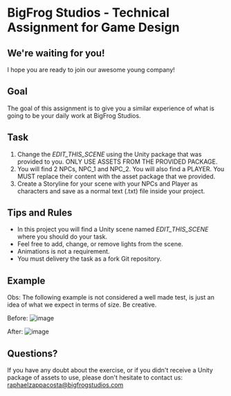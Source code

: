 # BigFrog Studios - Technical Assignment for Game Design

## We're waiting for you!
I hope you are ready to join our awesome young company!

## Goal
The goal of this assignment is to give you a similar experience of what is going to be your daily work at BigFrog Studios.

## Task
1. Change the *EDIT_THIS_SCENE* using the Unity package that was provided to you. ONLY USE ASSETS FROM THE PROVIDED PACKAGE.
2. You will find 2 NPCs, NPC_1 and NPC_2. You will also find a PLAYER. You MUST replace their content with the asset package that we provided.
3. Create a Storyline for your scene with your NPCs and Player as characters and save as a normal text (.txt) file inside your project.

## Tips and Rules
- In this project you will find a Unity scene named *EDIT_THIS_SCENE* where you should do your task.
- Feel free to add, change, or remove lights from the scene.
- Animations is not a requirement.
- You must delivery the task as a fork Git repository.

## Example
Obs: The following example is not considered a well made test, is just an idea of what we expect in terms of size. Be creative.

Before:
![image](https://user-images.githubusercontent.com/40356907/165388713-7bf9d585-c12a-42aa-8510-c0e2d4a07890.png)

After:
![image](https://user-images.githubusercontent.com/40356907/165389304-e9e7619f-2dc1-4aee-8cf0-b567518f6041.png)


## Questions?
If you have any doubt about the exercise, or if you didn't receive a Unity package of assets to use, please don't hesitate to contact us: raphaelzappacosta@bigfrogstudios.com
